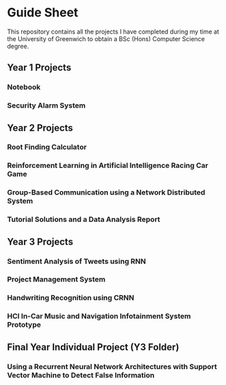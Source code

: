 # Guide Sheet

This repository contains all the projects I have completed during my time at the University of Greenwich to obtain a BSc (Hons) Computer Science degree.

## Year 1 Projects

### Notebook

### Security Alarm System


## Year 2 Projects

### Root Finding Calculator

### Reinforcement Learning in Artificial Intelligence Racing Car Game

### Group-Based Communication using a Network Distributed System

### Tutorial Solutions and a Data Analysis Report


## Year 3 Projects

### Sentiment Analysis of Tweets using RNN

### Project Management System

### Handwriting Recognition using CRNN

### HCI In-Car Music and Navigation Infotainment System Prototype


## Final Year Individual Project (Y3 Folder)
### Using a Recurrent Neural Network Architectures with Support Vector Machine to Detect False Information
